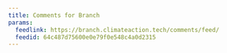 ```yaml
---
title: Comments for Branch
params:
  feedlink: https://branch.climateaction.tech/comments/feed/
  feedid: 64c487d75600e0e79f0e548c4a0d2315
---
```

